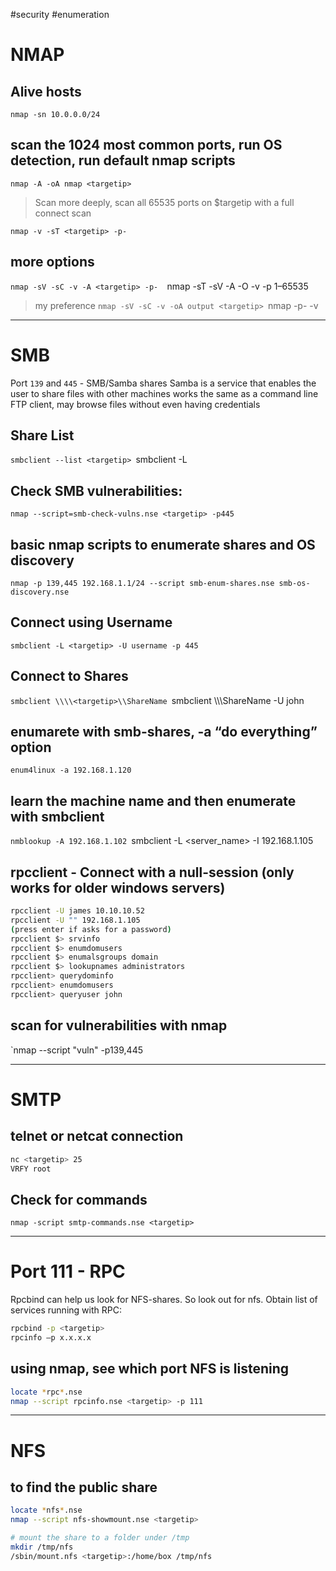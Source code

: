 #security #enumeration
# NMAP

## Alive hosts
`nmap -sn 10.0.0.0/24`
## scan the 1024 most common ports, run OS detection, run default nmap scripts
`nmap -A -oA nmap <targetip>`

> Scan more deeply, scan all 65535 ports on $targetip with a full connect scan

`nmap -v -sT <targetip> -p-`
## more options
`nmap -sV -sC -v -A <targetip> -p- 
`nmap -sT -sV -A -O -v -p 1–65535 <targetip> 

>my preference
`nmap -sV -sC -v -oA output <targetip>
`nmap -p- -v <targetip>

---

# SMB

Port `139` and `445` - SMB/Samba shares
Samba is a service that enables the user to share files with other machines
works the same as a command line FTP client, may browse files without even having credentials

## Share List
`smbclient --list <targetip>
`smbclient -L <targetip>

## Check SMB vulnerabilities:
`nmap --script=smb-check-vulns.nse <targetip> -p445`
## basic nmap scripts to enumerate shares and OS discovery
`nmap -p 139,445 192.168.1.1/24 --script smb-enum-shares.nse smb-os-discovery.nse`
## Connect using Username
`smbclient -L <targetip> -U username -p 445`
## Connect to Shares
`smbclient \\\\<targetip>\\ShareName
`smbclient \\\\<targetip>\\ShareName -U john

## enumarete with smb-shares, -a “do everything” option
`enum4linux -a 192.168.1.120`
## learn the machine name and then enumerate with smbclient
`nmblookup -A 192.168.1.102
`smbclient -L <server_name> -I 192.168.1.105

## rpcclient - Connect with a null-session (only works for older windows servers)
```sh
rpcclient -U james 10.10.10.52
rpcclient -U "" 192.168.1.105
(press enter if asks for a password)
rpcclient $> srvinfo
rpcclient $> enumdomusers
rpcclient $> enumalsgroups domain
rpcclient $> lookupnames administrators
rpcclient> querydominfo
rpcclient> enumdomusers
rpcclient> queryuser john
```

## scan for vulnerabilities with nmap
`nmap --script "vuln" <targetip> -p139,445

---

# SMTP

## telnet or netcat connection
```sh
nc <targetip> 25
VRFY root
```
## Check for commands

`nmap -script smtp-commands.nse <targetip>`

------------------------

# Port 111 - RPC

Rpcbind can help us look for NFS-shares. So look out for nfs. Obtain list of services running with RPC:

```sh
rpcbind -p <targetip>
rpcinfo –p x.x.x.x
```

## using nmap, see which port NFS is listening
```sh
locate *rpc*.nse
nmap --script rpcinfo.nse <targetip> -p 111
```

-------------------------

# NFS

## to find the public share
```sh
locate *nfs*.nse
nmap --script nfs-showmount.nse <targetip>

# mount the share to a folder under /tmp
mkdir /tmp/nfs
/sbin/mount.nfs <targetip>:/home/box /tmp/nfs
```
